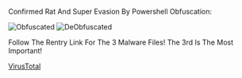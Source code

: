 Confirmed Rat And Super Evasion By Powershell Obfuscation:

![Obfuscated](https://cdn.discordapp.com/attachments/1070318710742597704/1110830338046955520/image.png)
![DeObfuscated](https://cdn.discordapp.com/attachments/1070318710742597704/1110831464922218517/image.png)

Follow The Rentry Link For The 3 Malware Files!
The 3rd Is The Most Important!

[VirusTotal](https://www.virustotal.com/gui/file/adad69d9a6bf24c7739cc25cf4def1b96d05accc349ed86e9200d404c039ad03/behavior)
